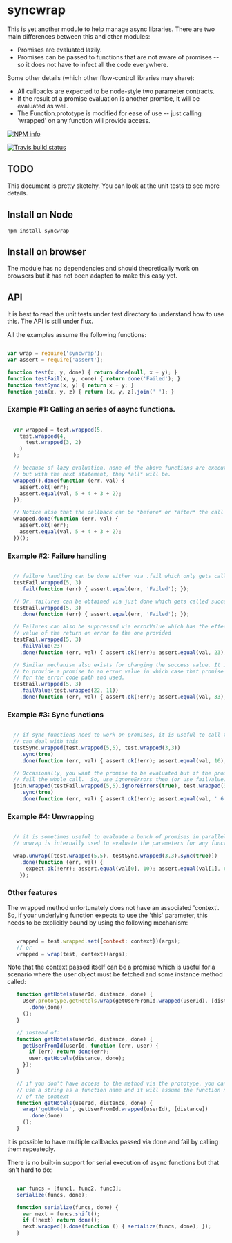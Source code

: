 # syncwrap

This is yet another module to help manage async libraries.  There are two main differences between this and other modules:

* Promises are evaluated lazily.
* Promises can be passed to functions that are not aware of promises -- so it does not have to infect all the code everywhere.

Some other details (which other flow-control libraries may share):

* All callbacks are expected to be node-style two parameter contracts.
* If the result of a promise evaluation is another promise, it will be evaluated as well.
* The Function.prototype is modified for ease of use -- just calling 'wrapped' on any function will provide access.


[![NPM info](https://nodei.co/npm/syncwrap.png?downloads=true)](https://npmjs.org/package/syncwrap)

[![Travis build status](https://api.travis-ci.org/Like-Falling-Leaves/syncwrap.png?branch=master)](
https://travis-ci.org/Like-Falling-Leaves/syncwrap)

## TODO

This document is pretty sketchy. You can look at the unit tests to see more details.

## Install on Node

    npm install syncwrap

## Install on browser

   The module has no dependencies and should theoretically work on browsers but it has not been adapted to make this easy yet.

## API

   It is best to read the unit tests under test directory to understand how to use this.  The API is still under flux.

   All the examples assume the following functions:

```javascript

var wrap = require('syncwrap');
var assert = require('assert');

function test(x, y, done) { return done(null, x + y); }
function testFail(x, y, done) { return done('Failed'); }
function testSync(x, y) { return x + y; }
function join(x, y, z) { return [x, y, z].join(' '); }

```

### Example #1: Calling an series of async functions.

```javascript

  var wrapped = test.wrapped(5,
    test.wrapped(4,
      test.wrapped(3, 2)
    )
  );

  // because of lazy evaluation, none of the above functions are executed yet.
  // but with the next statement, they *all* will be.
  wrapped().done(function (err, val) {
    assert.ok(!err);
    assert.equal(val, 5 + 4 + 3 + 2);
  });

  // Notice also that the callback can be *before* or *after* the call to wrapped.
  wrapped.done(function (err, val) {
    assert.ok(!err);
    assert.equal(val, 5 + 4 + 3 + 2);
  })();

```

### Example #2: Failure handling

```javascript

  // failure handling can be done either via .fail which only gets called on failures
  testFail.wrapped(5, 3)
    .fail(function (err) { assert.equal(err, 'Failed'); });

  // Or, failures can be obtained via just done which gets called success or failure.
  testFail.wrapped(5, 3)
    .done(function (err) { assert.equal(err, 'Failed'); });

  // Failures can also be suppressed via errorValue which has the effect of replacing the 
  // value of the return on error to the one provided
  testFail.wrapped(5, 3)
    .failValue(23)
    .done(function (err, val) { assert.ok(!err); assert.equal(val, 23); })  

  // Similar mechanism also exists for changing the success value. It is also possible
  // to provide a promise to an error value in which case that promise will be evaluated
  // for the error code path and used.
  testFail.wrapped(5, 3)
    .failValue(test.wrapped(22, 11))
    .done(function (err, val) { assert.ok(!err); assert.equal(val, 33); })  

```

### Example #3: Sync functions

```javascript

  // if sync functions need to work on promises, it is useful to call the wrapped version which
  // can deal with this
  testSync.wrapped(test.wrapped(5,5), test.wrapped(3,3))
    .sync(true)
    .done(function (err, val) { assert.ok(!err); assert.equal(val, 16); });

  // Occasionally, you want the promise to be evaluated but if the promises fail, to not 
  // fail the whole call.  So, use ignoreErrors then (or use failValue)
  join.wrapped(testFail.wrapped(5,5).ignoreErrors(true), test.wrapped(3,3), 22)
    .sync(true)
    .done(function (err, val) { assert.ok(!err); assert.equal(val, ' 6 22'); });
```

### Example #4: Unwrapping

```javascript

  // it is sometimes useful to evaluate a bunch of promises in parallel and get the results.
  // unwrap is internally used to evaluate the parameters for any function that was wrapped.

  wrap.unwrap([test.wrapped(5,5), testSync.wrapped(3,3).sync(true)])
    .done(function (err, val) { 
      expect.ok(!err); assert.equal(val[0], 10); assert.equal(val[1], 6); 
    });  
```

### Other features

The wrapped method unfortunately does not have an associated 'context'.  So, if your underlying function expects to use the 'this' parameter, this needs to be explicitly bound by using the following mechanism:

```javascript

   wrapped = test.wrapped.set({context: context})(args);
   // or
   wrapped = wrap(test, context)(args);
```

Note that the context passed itself can be a promise which is useful for a scenario where the user object must be fetched and some instance method called:

```javascript
   function getHotels(userId, distance, done) {
     User.prototype.getHotels.wrap(getUserFromId.wrapped(userId), [distance])
       .done(done)
     ();
   }

   // instead of:
   function getHotels(userId, distance, done) {
     getUserFromId(userId, function (err, user) {
       if (err) return done(err);
       user.getHotels(distance, done);       
     });
   }

   // if you don't have access to the method via the prototype, you can still do this:
   // use a string as a function name and it will assume the function name is a property
   // of the context
   function getHotels(userId, distance, done) {
     wrap('getHotels', getUserFromId.wrapped(userId), [distance])
       .done(done)
     ();
   }

```

It is possible to have multiple callbacks passed via done and fail by calling them repeatedly.

There is no built-in support for serial execution of async functions but that isn't hard to do:

```javascript

   var funcs = [func1, func2, func3];
   serialize(funcs, done);

   function serialize(funcs, done) {
     var next = funcs.shift();
     if (!next) return done();
     next.wrapped().done(function () { serialize(funcs, done); });
   }
```
